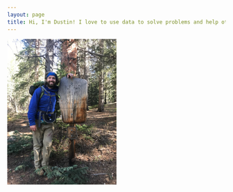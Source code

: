 ```yaml
---
layout: page
title: Hi, I'm Dustin! I love to use data to solve problems and help others better understand the world around them.
---
```

<div style="width:50%; height:50%; text-align:center" markdown="1">

![Photo of Dustin Wicker](/assets/img/dustin_wicker.jpg "Dustin Wicker")

</div>
